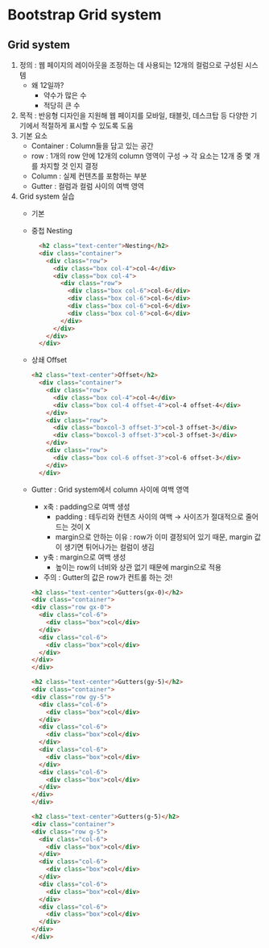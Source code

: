 # Bootstrap Grid system

## Grid system

1. 정의 : 웹 페이지의 레이아웃을 조정하는 데 사용되는 12개의 컬럼으로 구성된 시스템
    - 왜 12일까?
        - 약수가 많은 수
        - 적당히 큰 수
2. 목적 : 반응형 디자인을 지원해 웹 페이지를 모바일, 태블릿, 데스크탑 등 다양한 기기에서 적절하게 표시할 수 있도록 도움
3. 기본 요소
    - Container : Column들을 담고 있는 공간
    - row : 1개의 row 안에 12개의 column 영역이 구성 → 각 요소는 12개 중 몇 개를 차지할 것 인지 결정
    - Column : 실제 컨텐츠를 포함하는 부분
    - Gutter : 컬럼과 컬럼 사이의 여백 영역
4. Grid system 실습
    - 기본
    - 중첩 Nesting
        
        ```html
          <h2 class="text-center">Nesting</h2>
          <div class="container">
            <div class="row">
              <div class="box col-4">col-4</div>
              <div class="box col-4">
                <div class="row">
                  <div class="box col-6">col-6</div>
                  <div class="box col-6">col-6</div>
                  <div class="box col-6">col-6</div>
                  <div class="box col-6">col-6</div>
                </div>
              </div>
            </div>
          </div>
        ```
        
    - 상쇄 Offset
        
        ```html
        <h2 class="text-center">Offset</h2>
          <div class="container">
            <div class="row">
              <div class="box col-4">col-4</div>
              <div class="box col-4 offset-4">col-4 offset-4</div>
            </div>
            <div class="row">
              <div class="boxcol-3 offset-3">col-3 offset-3</div>
              <div class="boxcol-3 offset-3">col-3 offset-3</div>
            </div>
            <div class="row">
              <div class="box col-6 offset-3">col-6 offset-3</div>
            </div>
          </div>
        ```
        
    - Gutter : Grid system에서 column 사이에 여백 영역
        - x축 : padding으로 여백 생성
            - padding : 테두리와 컨텐츠 사이의 여백 → 사이즈가 절대적으로 줄어드는 것이 X
            - margin으로 안하는 이유 : row가 이미 결정되어 있기 때문, margin 값이 생기면 튀어나가는 컬럼이 생김
        - y축 : margin으로 여백 생성
            - 높이는 row의 너비와 상관 없기 때문에 margin으로 적용
        - 주의 : Gutter의 값은 row가 컨트롤 하는 것!
        
        ```html
        <h2 class="text-center">Gutters(gx-0)</h2>
        <div class="container">
        <div class="row gx-0">
          <div class="col-6">
            <div class="box">col</div>
          </div>
          <div class="col-6">
            <div class="box">col</div>
          </div>
        </div>
        </div>
        
        <h2 class="text-center">Gutters(gy-5)</h2>
        <div class="container">
        <div class="row gy-5">
          <div class="col-6">
            <div class="box">col</div>
          </div>
          <div class="col-6">
            <div class="box">col</div>
          </div>
          <div class="col-6">
            <div class="box">col</div>
          </div>
          <div class="col-6">
            <div class="box">col</div>
          </div>
        </div>
        </div>
        
        <h2 class="text-center">Gutters(g-5)</h2>
        <div class="container">
        <div class="row g-5">
          <div class="col-6">
            <div class="box">col</div>
          </div>
          <div class="col-6">
            <div class="box">col</div>
          </div>
          <div class="col-6">
            <div class="box">col</div>
          </div>
          <div class="col-6">
            <div class="box">col</div>
          </div>
        </div>
        </div>
        ```